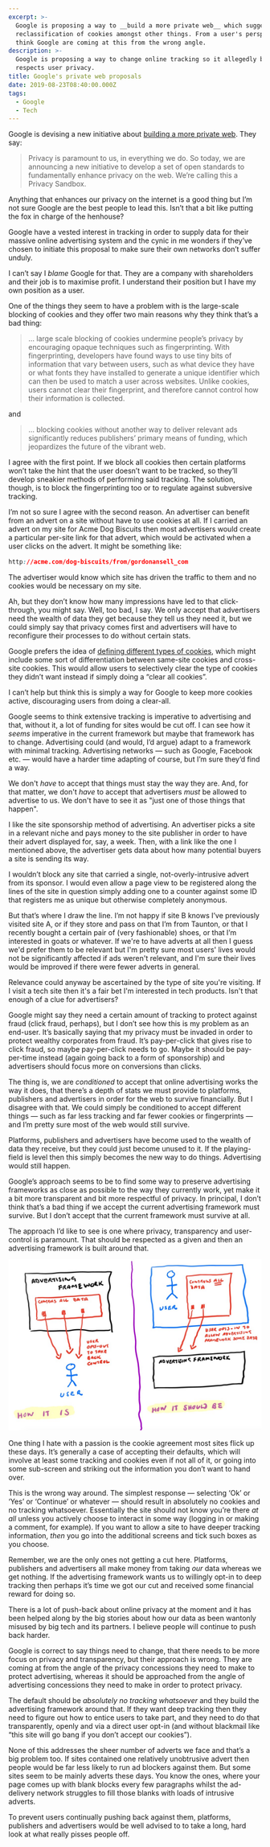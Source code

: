 ```yaml
---
excerpt: >-
  Google is proposing a way to __build a more private web__ which suggests a
  reclassification of cookies amongst other things. From a user's perspective I
  think Google are coming at this from the wrong angle.
description: >-
  Google is proposing a way to change online tracking so it allegedly better
  respects user privacy.
title: Google's private web proposals
date: 2019-08-23T08:40:00.000Z
tags:
  - Google
  - Tech
---
```

Google is devising a new initiative about [building a more private web](https://www.blog.google/products/chrome/building-a-more-private-web/ "Read the Google article about building a more private web."). They say:

> Privacy is paramount to us, in everything we do. So today, we are announcing a new initiative to develop a set of open standards to fundamentally enhance privacy on the web. We’re calling this a Privacy Sandbox. 

Anything that enhances our privacy on the internet is a good thing but I’m not sure Google are the best people to lead this. Isn’t that a bit like putting the fox in charge of the henhouse?

Google have a vested interest in tracking in order to supply data for their massive online advertising system and the cynic in me wonders if they’ve chosen to initiate this proposal to make sure their own networks don’t suffer unduly.

I can’t say I _blame_ Google for that. They are a company with shareholders and their job is to maximise profit. I understand their position but I have my own position as a user.

One of the things they seem to have a problem with is the large-scale blocking of cookies and they offer two main reasons why they think that’s a bad thing:

> … large scale blocking of cookies undermine people’s privacy by encouraging opaque techniques such as fingerprinting. With fingerprinting, developers have found ways to use tiny bits of information that vary between users, such as what device they have or what fonts they have installed to generate a unique identifier which can then be used to match a user across websites. Unlike cookies, users cannot clear their fingerprint, and therefore cannot control how their information is collected. 

and

> … blocking cookies without another way to deliver relevant ads significantly reduces publishers’ primary means of funding, which jeopardizes the future of the vibrant web. 

I agree with the first point. If we block all cookies then certain platforms won’t take the hint that the user doesn’t want to be tracked, so they’ll develop sneakier methods of performing said tracking. The solution, though, is to block the fingerprinting too or to regulate against subversive tracking.

I’m not so sure I agree with the second reason. An advertiser can benefit from an advert on a site without have to use cookies at all. If I carried an advert on my site for Acme Dog Biscuits then most advertisers would create a particular per-site link for that advert, which would be activated when a user clicks on the advert. It might be something like:

```css
http://acme.com/dog-biscuits/from/gordonansell_com
```

The advertiser would know which site has driven the traffic to them and no cookies would be necessary on my site.

Ah, but they don’t know how many impressions have led to that click-through, you might say. Well, too bad, I say. We only accept that advertisers need the wealth of data they get because they tell us they need it, but we could simply say that privacy comes first and advertisers will have to reconfigure their processes to do without certain stats.

Google prefers the idea of [defining different types of cookies](https://blog.chromium.org/2019/05/improving-privacy-and-security-on-web.html "See the article about Google's ideas about different types of cookies."), which might include some sort of differentiation between same-site cookies and cross-site cookies. This would allow users to selectively clear the type of cookies they didn’t want instead if simply doing a “clear all cookies”.

I can’t help but think this is simply a way for Google to keep more cookies active, discouraging users from doing a clear-all.

Google seems to think extensive tracking is imperative to advertising and that, without it, a lot of funding for sites would be cut off. I can see how it _seems_ imperative in the current framework but maybe that framework has to change. Advertising could (and would, I’d argue) adapt to a framework with minimal tracking. Advertising networks — such as Google, Facebook etc. — would have a harder time adapting of course, but I’m sure they’d find a way.

We don't _have_ to accept that things must stay the way they are. And, for that matter, we don't _have_ to accept that advertisers _must_ be allowed to advertise to us. We don't have to see it as "just one of those things that happen".

I like the site sponsorship method of advertising. An advertiser picks a site in a relevant niche and pays money to the site publisher in order to have their advert displayed for, say, a week. Then, with a link like the one I mentioned above, the advertiser gets data about how many potential buyers a site is sending its way.

I wouldn’t block any site that carried a single, not-overly-intrusive advert from its sponsor. I would even allow a page view to be registered along the lines of the site in question simply adding one to a counter against some ID that registers me as unique but otherwise completely anonymous.

But that’s where I draw the line. I’m not happy if site B knows I’ve previously visited site A, or if they store and pass on that I’m from Taunton, or that I recently bought a certain pair of (very fashionable) shoes, or that I’m interested in goats or whatever. If we're to have adverts at all then I guess we'd prefer them to be relevant but I'm pretty sure most users' lives would not be significantly affected if ads weren't relevant, and I'm sure their lives would be improved if there were fewer adverts in general. 

Relevance could anyway be ascertained by the type of site you're visiting. If I visit a tech site then it's a fair bet I'm interested in tech products. Isn't that enough of a clue for advertisers?

Google might say they need a certain amount of tracking to protect against fraud (click fraud, perhaps), but I don’t see how this is my problem as an end-user. It’s basically saying that my privacy must be invaded in order to protect wealthy corporates from fraud. It’s pay-per-click that gives rise to click fraud, so maybe pay-per-click needs to go. Maybe it should be pay-per-time instead (again going back to a form of sponsorship) and advertisers should focus more on conversions than clicks.

The thing is, we are _conditioned_ to accept that online advertising works the way it does, that there’s a depth of stats we must provide to platforms, publishers and advertisers in order for the web to survive financially. But I disagree with that. We could simply be conditioned to accept different things — such as far less tracking and far fewer cookies or fingerprints — and I’m pretty sure most of the web would still survive.

Platforms, publishers and advertisers have become used to the wealth of data they receive, but they could just become unused to it. If the playing-field is level then this simply becomes the new way to do things. Advertising would still happen.

Google’s approach seems to be to find some way to preserve advertising frameworks as close as possible to the way they currently work, yet make it a bit more transparent and bit more respectful of privacy. In principal, I don’t think that’s a bad thing if we accept the current advertising framework must survive. But I don’t accept that the current framework must survive at all.

The approach I’d like to see is one where privacy, transparency and user-control is paramount. That should be respected as a given and then an advertising framework is built around that.

![The advertising framework - how it is vs how it should be.](/assets/images/posts/2019/08/2019-08-23-ad-framework.jpg "@itemprop=image")

One thing I hate with a passion is the cookie agreement most sites flick up these days. It’s generally a case of accepting their defaults, which will involve at least some tracking and cookies even if not all of it, or going into some sub-screen and striking out the information you don’t want to hand over.

This is the wrong way around. The simplest response — selecting ‘Ok’ or ‘Yes’ or ‘Continue’ or whatever — should result in absolutely no cookies and no tracking whatsoever. Essentially the site should not know you’re there _at all_ unless you actively choose to interact in some way (logging in or making a comment, for example). If you want to allow a site to have deeper tracking information, _then_ you go into the additional screens and tick such boxes as you choose. 

Remember, we are the only ones not getting a cut here. Platforms, publishers and advertisers all make money from taking _our_ data whereas we get nothing. If the advertising framework wants us to willingly opt-in to deep tracking then perhaps it’s time we got our cut and received some financial reward for doing so.

There is a lot of push-back about online privacy at the moment and it has been helped along by the big stories about how our data as been wantonly misused by big tech and its partners. I believe people will continue to push back harder.

Google is correct to say things need to change, that there needs to be more focus on privacy and transparency, but their approach is wrong. They are coming at from the angle of the privacy concessions they need to make to protect advertising, whereas it should be approached from the angle of advertising concessions they need to make in order to protect privacy.  

The default should be _absolutely no tracking whatsoever_ and they build the advertising framework around that. If they want deep tracking then they need to figure out how to entice users to take part, and they need to do that transparently, openly and via a direct user opt-in (and without blackmail like “this site will go bang if you don’t accept our cookies”).

None of this addresses the sheer number of adverts we face and that’s a big problem too. If sites contained one relatively unobtrusive advert then people would be far less likely to run ad blockers against them. But some sites seem to be mainly adverts these days. You know the ones, where your page comes up with blank blocks every few paragraphs whilst the ad-delivery network struggles to fill those blanks with loads of intrusive adverts. 

To prevent users continually pushing back against them, platforms, publishers and advertisers would be well advised to to take a long, hard look at what really pisses people off.

